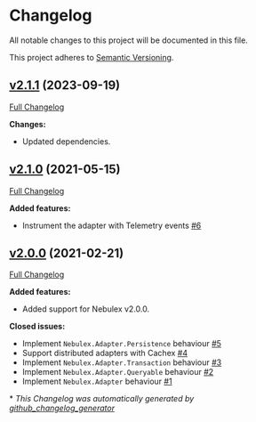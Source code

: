 # Changelog

All notable changes to this project will be documented in this file.

This project adheres to [Semantic Versioning](https://semver.org/spec/v2.0.0.html).

## [v2.1.1](https://github.com/cabol/nebulex_adapters_cachex/tree/v2.1.1) (2023-09-19)

[Full Changelog](https://github.com/cabol/nebulex_adapters_cachex/compare/v2.1.0...v2.1.1)

**Changes:**

- Updated dependencies.

## [v2.1.0](https://github.com/cabol/nebulex_adapters_cachex/tree/v2.1.0) (2021-05-15)

[Full Changelog](https://github.com/cabol/nebulex_adapters_cachex/compare/v2.0.0...v2.1.0)

**Added features:**

- Instrument the adapter with Telemetry events
  [#6](https://github.com/cabol/nebulex_adapters_cachex/issues/6)

## [v2.0.0](https://github.com/cabol/nebulex_adapters_cachex/tree/v2.0.0) (2021-02-21)

[Full Changelog](https://github.com/cabol/nebulex_adapters_cachex/compare/099bbcc7446c83f55df04cc77f75f6809c3d579a...v2.0.0)

**Added features:**

- Added support for Nebulex v2.0.0.

**Closed issues:**

- Implement `Nebulex.Adapter.Persistence` behaviour
  [#5](https://github.com/cabol/nebulex_adapters_cachex/issues/5)
- Support distributed adapters with Cachex
  [#4](https://github.com/cabol/nebulex_adapters_cachex/issues/4)
- Implement `Nebulex.Adapter.Transaction` behaviour
  [#3](https://github.com/cabol/nebulex_adapters_cachex/issues/3)
- Implement `Nebulex.Adapter.Queryable` behaviour
  [#2](https://github.com/cabol/nebulex_adapters_cachex/issues/2)
- Implement `Nebulex.Adapter` behaviour
  [#1](https://github.com/cabol/nebulex_adapters_cachex/issues/1)



\* *This Changelog was automatically generated by [github_changelog_generator](https://github.com/github-changelog-generator/github-changelog-generator)*
